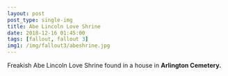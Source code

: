 ```yaml
---
layout: post
post_type: single-img
title: Abe Lincoln Love Shrine
date: 2018-12-16 01:45:00
tags: [fallout, fallout 3]
img1: /img/fallout3/abeshrine.jpg
---
```

Freakish Abe Lincoln Love Shrine found in a house in **Arlington Cemetery.**
